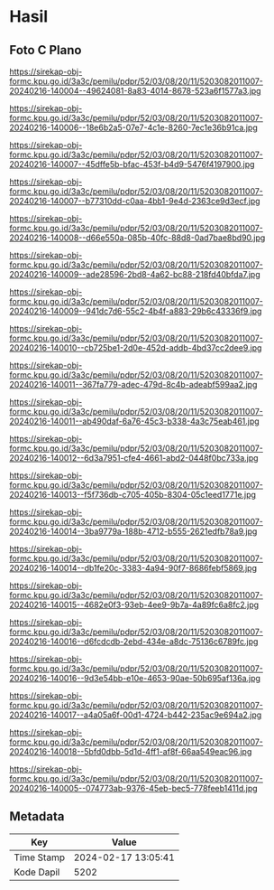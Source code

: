 # Hasil

## Foto C Plano

https://sirekap-obj-formc.kpu.go.id/3a3c/pemilu/pdpr/52/03/08/20/11/5203082011007-20240216-140004--49624081-8a83-4014-8678-523a6f1577a3.jpg

https://sirekap-obj-formc.kpu.go.id/3a3c/pemilu/pdpr/52/03/08/20/11/5203082011007-20240216-140006--18e6b2a5-07e7-4c1e-8260-7ec1e36b91ca.jpg

https://sirekap-obj-formc.kpu.go.id/3a3c/pemilu/pdpr/52/03/08/20/11/5203082011007-20240216-140007--45dffe5b-bfac-453f-b4d9-5476f4197900.jpg

https://sirekap-obj-formc.kpu.go.id/3a3c/pemilu/pdpr/52/03/08/20/11/5203082011007-20240216-140007--b77310dd-c0aa-4bb1-9e4d-2363ce9d3ecf.jpg

https://sirekap-obj-formc.kpu.go.id/3a3c/pemilu/pdpr/52/03/08/20/11/5203082011007-20240216-140008--d66e550a-085b-40fc-88d8-0ad7bae8bd90.jpg

https://sirekap-obj-formc.kpu.go.id/3a3c/pemilu/pdpr/52/03/08/20/11/5203082011007-20240216-140009--ade28596-2bd8-4a62-bc88-218fd40bfda7.jpg

https://sirekap-obj-formc.kpu.go.id/3a3c/pemilu/pdpr/52/03/08/20/11/5203082011007-20240216-140009--941dc7d6-55c2-4b4f-a883-29b6c43336f9.jpg

https://sirekap-obj-formc.kpu.go.id/3a3c/pemilu/pdpr/52/03/08/20/11/5203082011007-20240216-140010--cb725be1-2d0e-452d-addb-4bd37cc2dee9.jpg

https://sirekap-obj-formc.kpu.go.id/3a3c/pemilu/pdpr/52/03/08/20/11/5203082011007-20240216-140011--367fa779-adec-479d-8c4b-adeabf599aa2.jpg

https://sirekap-obj-formc.kpu.go.id/3a3c/pemilu/pdpr/52/03/08/20/11/5203082011007-20240216-140011--ab490daf-6a76-45c3-b338-4a3c75eab461.jpg

https://sirekap-obj-formc.kpu.go.id/3a3c/pemilu/pdpr/52/03/08/20/11/5203082011007-20240216-140012--6d3a7951-cfe4-4661-abd2-0448f0bc733a.jpg

https://sirekap-obj-formc.kpu.go.id/3a3c/pemilu/pdpr/52/03/08/20/11/5203082011007-20240216-140013--f5f736db-c705-405b-8304-05c1eed1771e.jpg

https://sirekap-obj-formc.kpu.go.id/3a3c/pemilu/pdpr/52/03/08/20/11/5203082011007-20240216-140014--3ba9779a-188b-4712-b555-2621edfb78a9.jpg

https://sirekap-obj-formc.kpu.go.id/3a3c/pemilu/pdpr/52/03/08/20/11/5203082011007-20240216-140014--db1fe20c-3383-4a94-90f7-8686febf5869.jpg

https://sirekap-obj-formc.kpu.go.id/3a3c/pemilu/pdpr/52/03/08/20/11/5203082011007-20240216-140015--4682e0f3-93eb-4ee9-9b7a-4a89fc6a8fc2.jpg

https://sirekap-obj-formc.kpu.go.id/3a3c/pemilu/pdpr/52/03/08/20/11/5203082011007-20240216-140016--d6fcdcdb-2ebd-434e-a8dc-75136c6789fc.jpg

https://sirekap-obj-formc.kpu.go.id/3a3c/pemilu/pdpr/52/03/08/20/11/5203082011007-20240216-140016--9d3e54bb-e10e-4653-90ae-50b695af136a.jpg

https://sirekap-obj-formc.kpu.go.id/3a3c/pemilu/pdpr/52/03/08/20/11/5203082011007-20240216-140017--a4a05a6f-00d1-4724-b442-235ac9e694a2.jpg

https://sirekap-obj-formc.kpu.go.id/3a3c/pemilu/pdpr/52/03/08/20/11/5203082011007-20240216-140018--5bfd0dbb-5d1d-4ff1-af8f-66aa549eac96.jpg

https://sirekap-obj-formc.kpu.go.id/3a3c/pemilu/pdpr/52/03/08/20/11/5203082011007-20240216-140005--074773ab-9376-45eb-bec5-778feeb1411d.jpg


## Metadata

| Key        | Value               |
| ---------- | ------------------- |
| Time Stamp | 2024-02-17 13:05:41 |
| Kode Dapil | 5202                |



